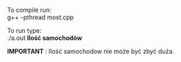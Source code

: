 To compile run: <br/>
g++ -pthread most.cpp


To run type: <br />
./a.out <strong>Ilość samochodów</strong> <br />



**IMPORTANT** : Ilość samochodow nie może być zbyć duża. 
